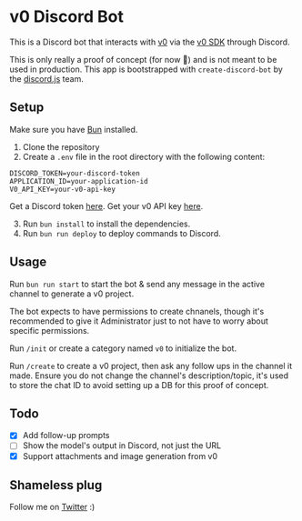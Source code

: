 # v0 Discord Bot

This is a Discord bot that interacts with [v0](https://v0.dev) via the [v0 SDK](https://www.npmjs.com/package/v0-sdk) through Discord.

This is only really a proof of concept (for now 👀) and is not meant to be used in production. This app is bootstrapped with `create-discord-bot` by the [discord.js](https://discord.js.org) team.

## Setup

Make sure you have [Bun](https://bun.sh) installed.

1. Clone the repository
2. Create a `.env` file in the root directory with the following content:

```env
DISCORD_TOKEN=your-discord-token
APPLICATION_ID=your-application-id
V0_API_KEY=your-v0-api-key
```

Get a Discord token [here](https://discord.com/developers/applications).
Get your v0 API key [here](https://v0.dev/chat/settings/keys).

3. Run `bun install` to install the dependencies.
4. Run `bun run deploy` to deploy commands to Discord.

## Usage

Run `bun run start` to start the bot & send any message in the active channel to generate a v0 project.

The bot expects to have permissions to create chnanels, though it's recommended to give it Administrator just to not have to worry about specific permissions.

Run `/init` or create a category named `v0` to initialize the bot.

Run `/create` to create a v0 project, then ask any follow ups in the channel it made. Ensure you do not change the channel's description/topic, it's used to store the chat ID to avoid setting up a DB for this proof of concept.

## Todo

- [x] Add follow-up prompts
- [ ] Show the model's output in Discord, not just the URL
- [x] Support attachments and image generation from v0

## Shameless plug

Follow me on [Twitter](https://twitter.com/ex0t1clol) :)
